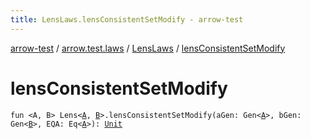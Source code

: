 ```yaml
---
title: LensLaws.lensConsistentSetModify - arrow-test
---
```


[arrow-test](../../index.html) / [arrow.test.laws](../index.html) / [LensLaws](index.html) / [lensConsistentSetModify](./lens-consistent-set-modify.html)

# lensConsistentSetModify

`fun <A, B> Lens<`[`A`](lens-consistent-set-modify.html#A)`, `[`B`](lens-consistent-set-modify.html#B)`>.lensConsistentSetModify(aGen: Gen<`[`A`](lens-consistent-set-modify.html#A)`>, bGen: Gen<`[`B`](lens-consistent-set-modify.html#B)`>, EQA: Eq<`[`A`](lens-consistent-set-modify.html#A)`>): `[`Unit`](https://kotlinlang.org/api/latest/jvm/stdlib/kotlin/-unit/index.html)